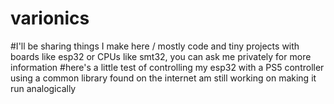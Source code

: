 # varionics
#I'll be sharing things I make here / mostly code and tiny projects with boards like esp32 or CPUs like smt32, you can ask me privately for more information
#here's a little test of controlling my esp32 with a PS5 controller using a common library found on the internet am still working on making it run analogically
